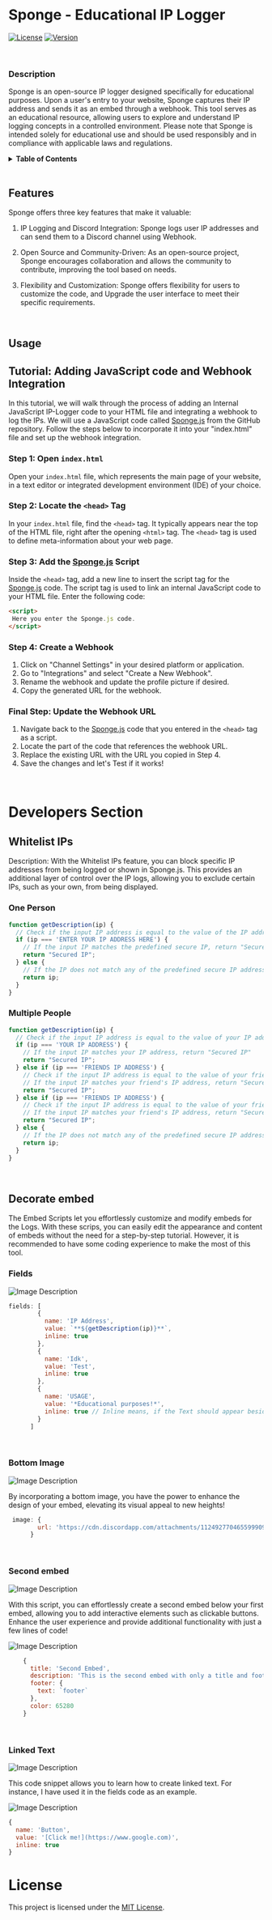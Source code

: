 # Sponge - Educational IP Logger

[![License](https://img.shields.io/badge/License-MIT-blue.svg)](LICENSE.md)
[![Version](https://img.shields.io/badge/Version-1.0-blue.svg)](https://github.com/Spongeward/Sponge)


<br>



### Description

Sponge is an open-source IP logger designed specifically for educational purposes. Upon a user's entry to your website, Sponge captures their IP address and sends it as an embed through a webhook. This tool serves as an educational resource, allowing users to explore and understand IP logging concepts in a controlled environment. Please note that Sponge is intended solely for educational use and should be used responsibly and in compliance with applicable laws and regulations.

<details>
<summary><strong>Table of Contents</strong></summary>
 
- [Features](#features)
- [Usage](#usage)
- [Developers Section](#developers-section)
- [License](#license)

</details>

<br>

## Features

Sponge offers three key features that make it valuable:

1. IP Logging and Discord Integration: Sponge logs user IP addresses and can send them to a Discord channel using Webhook.

2. Open Source and Community-Driven: As an open-source project, Sponge encourages collaboration and allows the community to contribute, improving the tool based on needs.

3. Flexibility and Customization: Sponge offers flexibility for users to customize the code, and Upgrade the user interface to meet their specific requirements.

<br>

## Usage

## Tutorial: Adding JavaScript code and Webhook Integration
In this tutorial, we will walk through the process of adding an Internal JavaScript IP-Logger code to your HTML file and integrating a webhook to log the IPs. We will use a JavaScript code called [Sponge.js](Project/Sponge.js) from the GitHub repository. Follow the steps below to incorporate it into your "index.html" file and set up the webhook integration.

### Step 1: Open `index.html`
Open your `index.html` file, which represents the main page of your website, in a text editor or integrated development environment (IDE) of your choice.

### Step 2: Locate the `<head>` Tag
In your `index.html` file, find the `<head>` tag. It typically appears near the top of the HTML file, right after the opening `<html>` tag. The `<head>` tag is used to define meta-information about your web page.

### Step 3: Add the [Sponge.js](Project/Sponge.js) Script
Inside the `<head>` tag, add a new line to insert the script tag for the [Sponge.js](Project/Sponge.js) code. The script tag is used to link an internal JavaScript code to your HTML file. Enter the following code:
```html
<script>
 Here you enter the Sponge.js code.
</script>
```

### Step 4: Create a Webhook
1. Click on "Channel Settings" in your desired platform or application.
2. Go to "Integrations" and select "Create a New Webhook".
3. Rename the webhook and update the profile picture if desired.
4. Copy the generated URL for the webhook.

### Final Step: Update the Webhook URL
1. Navigate back to the [Sponge.js](Project/Sponge.js) code that you entered in the `<head>` tag as a script.
2. Locate the part of the code that references the webhook URL.
3. Replace the existing URL with the URL you copied in Step 4.
4. Save the changes and let's Test if it works!

<br>

# Developers Section


## Whitelist IPs
Description: With the Whitelist IPs feature, you can block specific IP addresses from being logged or shown in Sponge.js. This provides an additional layer of control over the IP logs, allowing you to exclude certain IPs, such as your own, from being displayed.

### One Person
```javascript
function getDescription(ip) {
  // Check if the input IP address is equal to the value of the IP address you entered below
  if (ip === 'ENTER YOUR IP ADDRESS HERE') {
    // If the input IP matches the predefined secure IP, return "Secured IP"
    return "Secured IP";
  } else {
    // If the IP does not match any of the predefined secure IP addresses, return it as Diffrent user.
    return ip;
  }
}

```

### Multiple People
```javascript
function getDescription(ip) {
  // Check if the input IP address is equal to the value of your IP address
  if (ip === 'YOUR IP ADDRESS') {
    // If the input IP matches your IP address, return "Secured IP"
    return "Secured IP";
  } else if (ip === 'FRIENDS IP ADDRESS') {
    // Check if the input IP address is equal to the value of your friend's IP address
    // If the input IP matches your friend's IP address, return "Secured IP"
    return "Secured IP";
  } else if (ip === 'FRIENDS IP ADDRESS') {
    // Check if the input IP address is equal to the value of your friend's IP address
    // If the input IP matches your friend's IP address, return "Secured IP"
    return "Secured IP";
  } else {
    // If the IP does not match any of the predefined secure IP addresses, return it as Diffrent user.
    return ip;
  }
}

```

<br>

## Decorate embed
The Embed Scripts let you effortlessly customize and modify embeds for the Logs. With these scrips, you can easily edit the appearance and content of embeds without the need for a step-by-step tutorial. However, it is recommended to have some coding experience to make the most of this tool.

### Fields
![Image Description](https://cdn.discordapp.com/attachments/955158915719516191/1125092996652744754/Screenshot_32.png)

```Javascript
fields: [
        {
          name: 'IP Address',
          value: `**${getDescription(ip)}**`,
          inline: true
        },
        {
          name: 'Idk',
          value: 'Test',
          inline: true
        },
        {
          name: 'USAGE',
          value: '*Educational purposes!*',
          inline: true // Inline means, if the Text should appear beside the others, At 3 a new lines will be Created.
        }
      ]
```

<br>

### Bottom Image
![Image Description](https://cdn.discordapp.com/attachments/955158915719516191/1125094849578803320/Screenshot_33.png)

By incorporating a bottom image, you have the power to enhance the design of your embed, elevating its visual appeal to new heights!

```Javascript
 image: {
        url: 'https://cdn.discordapp.com/attachments/1124927704655999098/1125089283896791131/10x-featured-social-media-image-size.png'
      }
```

<br>

### Second embed
![Image Description](https://cdn.discordapp.com/attachments/955158915719516191/1125098953831088189/Screenshot_34.png)

With this script, you can effortlessly create a second embed below your first embed, allowing you to add interactive elements such as clickable buttons. Enhance the user experience and provide additional functionality with just a few lines of code!

![Image Description](https://cdn.discordapp.com/attachments/955158915719516191/1125099570377007115/image.png)
```javascript
    {
      title: 'Second Embed',
      description: 'This is the second embed with only a title and footer.',
      footer: {
        text: `footer`
      },
      color: 65280
    }
```

<br>

### Linked Text

![Image Description](https://cdn.discordapp.com/attachments/955158915719516191/1125109331537449011/image.png)

This code snippet allows you to learn how to create linked text. For instance, I have used it in the fields code as an example.

![Image Description](https://cdn.discordapp.com/attachments/955158915719516191/1125105457288196199/image.png)

```javascript
{
  name: 'Button',
  value: '[Click me!](https://www.google.com)',
  inline: true
}
```



# License
This project is licensed under the [MIT License](LICENSE.md).
